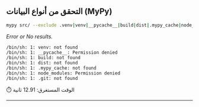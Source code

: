 ## التحقق من أنواع البيانات (MyPy)
```bash
mypy src/ --exclude .venv|venv|__pycache__|build|dist|.mypy_cache|node_modules|.git
```

_Error or No results._
```
/bin/sh: 1: venv: not found
/bin/sh: 1: __pycache__: Permission denied
/bin/sh: 1: build: not found
/bin/sh: 1: dist: not found
/bin/sh: 1: .mypy_cache: not found
/bin/sh: 1: node_modules: Permission denied
/bin/sh: 1: .git: not found

```

⏱️ الوقت المستغرق: 12.91 ثانية


---

